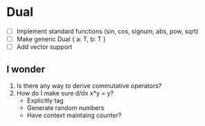 # Dual

-[ ] Implement standard functions (sin, cos, signum, abs, pow, sqrt)
-[ ] Make generic Dual<T> { a: T, b: T }
-[ ] Add vector support

## I wonder
1. Is there any way to derive commutative operators?
1. How do I make sure d/dx x*y = y?
    * Explicitly tag
    * Generate random numbers
    * Have context maintaing counter?
